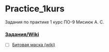 # Practice_1kurs

Задания по практике 1 курс
ПО-9 Мисиюк А. С.

### [Задания/Wiki](https://github.com/11ALX11/Practice_1kurs/wiki)

- [ ] [Битовая маска (wiki)](https://github.com/11ALX11/Practice_1kurs/wiki/Task1.-%D0%A0%D0%B0%D0%B1%D0%BE%D1%82%D0%B0-%D1%81-%D0%B1%D0%B8%D1%82%D0%BE%D0%B2%D0%BE%D0%B9-%D0%BC%D0%B0%D1%81%D0%BA%D0%BE%D0%B9)

